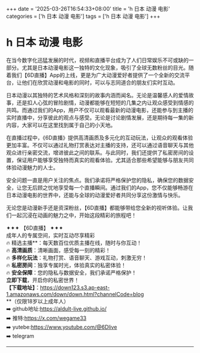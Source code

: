 +++
date = '2025-03-26T16:54:33+08:00'
title = 'h 日本 动漫 电影'
categories = ['h 日本 动漫 电影']
tags = ['h 日本 动漫 电影']
+++

# h 日本 动漫 电影

在当今数字化迅猛发展的时代，视频和直播平台成为了人们日常娱乐不可或缺的一部分。尤其是日本动漫电影这一独特的文化现象，吸引了全球无数粉丝的目光。随着我们【6D直播】App的上线，更是为广大动漫爱好者提供了一个全新的交流平台，让他们在欣赏动漫和电影的同时，可以与志同道合的朋友们实时互动。

日本动漫以其独特的艺术风格和深刻的故事内涵而闻名。无论是温馨感人的爱情故事，还是扣人心弦的冒险剧情，动漫都能够在短短的几集之内让观众感受到情感的共鸣。而通过我们的App，用户不仅可以观看最新的动漫电影，还能参与到主播的实时直播中，分享彼此的观点与感受。无论是讨论剧情发展，还是期待每一集的新内容，大家可以在这里找到属于自己的小天地。

在直播过程中，《6D直播》提供高清画质及多元化的互动玩法，让观众的观看体验更加丰富。不仅可以通过礼物打赏表达对主播的支持，还可以通过语音聊天与其他观众进行亲密交流，增进彼此之间的联系。与此同时，我们还提供了私密房间的设置，保证用户能够享受独特而真实的观看体验。尤其适合那些希望能够与朋友共同体验动漫魅力的人士。

安全问题一直是用户关注的焦点。我们承诺将严格保护您的隐私，确保您的数据安全，让您无后顾之忧地享受每一个直播瞬间。通过我们的App，您不仅能够畅游在日本动漫电影的世界中，还能与全球的动漫爱好者共同分享这份激情与快乐。

无论您是动漫新手还是资深粉丝，【6D直播】都能够带给您全新的视听体验。让我们一起沉浸在动画的魅力之中，开始这段精彩的旅程吧！

✦✦✦ 【6D直播】 ✦✦✦  
成年人的专属空间，实时互动尽享精彩  
🔥 精选主播**：每天数百位优质主播在线，随时与你互动！  
🔥 **高清画质**：清晰画面，感受每一刻的精彩！  
🔥 **多样化玩法**：礼物打赏、语音聊天、游戏互动，刺激无穷！  
🔥 **私密房间**：独享专属时光，体验真实的私密体验！  
🔥 **安全保障**：您的隐私与数据安全，我们承诺严格保护！  
**立即下载**，开启你的私密世界！  
**【下载地址】**：https://down123.s3.ap-east-1.amazonaws.com/down/down.html?channelCode=blog  
**（仅限18岁以上成年人）  
➡️ github地址:https://aldult-live.github.io/  
➡️ 推特:https://x.com/wegame33  
➡️ yutebe:https://www.youtube.com/@6Dlive  
➡️ telegram

---
